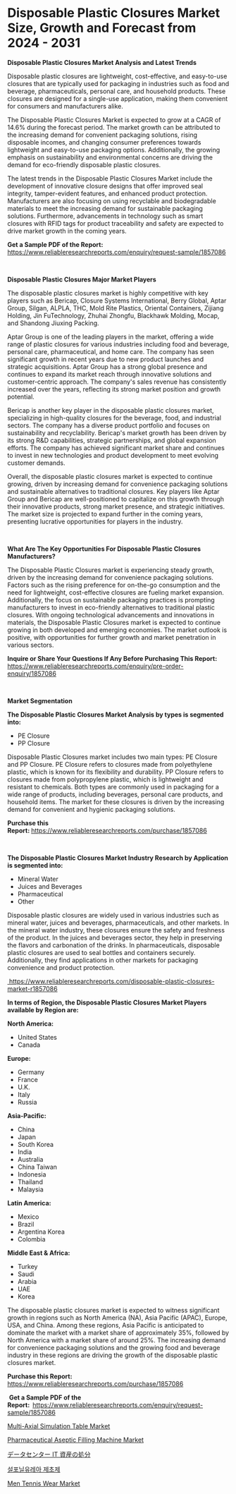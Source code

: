 <p><h1>Disposable Plastic Closures Market Size, Growth and Forecast from 2024 - 2031</h1></p><p><strong>Disposable Plastic Closures Market Analysis and Latest Trends</strong></p>
<p><p>Disposable plastic closures are lightweight, cost-effective, and easy-to-use closures that are typically used for packaging in industries such as food and beverage, pharmaceuticals, personal care, and household products. These closures are designed for a single-use application, making them convenient for consumers and manufacturers alike.</p><p>The Disposable Plastic Closures Market is expected to grow at a CAGR of 14.6% during the forecast period. The market growth can be attributed to the increasing demand for convenient packaging solutions, rising disposable incomes, and changing consumer preferences towards lightweight and easy-to-use packaging options. Additionally, the growing emphasis on sustainability and environmental concerns are driving the demand for eco-friendly disposable plastic closures.</p><p>The latest trends in the Disposable Plastic Closures Market include the development of innovative closure designs that offer improved seal integrity, tamper-evident features, and enhanced product protection. Manufacturers are also focusing on using recyclable and biodegradable materials to meet the increasing demand for sustainable packaging solutions. Furthermore, advancements in technology such as smart closures with RFID tags for product traceability and safety are expected to drive market growth in the coming years.</p></p>
<p><strong>Get a Sample PDF of the Report:&nbsp;</strong> <a href="https://www.reliableresearchreports.com/enquiry/request-sample/1857086">https://www.reliableresearchreports.com/enquiry/request-sample/1857086</a></p>
<p>&nbsp;</p>
<p><strong>Disposable Plastic Closures Major Market Players</strong></p>
<p><p>The disposable plastic closures market is highly competitive with key players such as Bericap, Closure Systems International, Berry Global, Aptar Group, Silgan, ALPLA, THC, Mold Rite Plastics, Oriental Containers, Zijiang Holding, Jin FuTechnology, Zhuhai Zhongfu, Blackhawk Molding, Mocap, and Shandong Jiuxing Packing.</p><p>Aptar Group is one of the leading players in the market, offering a wide range of plastic closures for various industries including food and beverage, personal care, pharmaceutical, and home care. The company has seen significant growth in recent years due to new product launches and strategic acquisitions. Aptar Group has a strong global presence and continues to expand its market reach through innovative solutions and customer-centric approach. The company's sales revenue has consistently increased over the years, reflecting its strong market position and growth potential.</p><p>Bericap is another key player in the disposable plastic closures market, specializing in high-quality closures for the beverage, food, and industrial sectors. The company has a diverse product portfolio and focuses on sustainability and recyclability. Bericap's market growth has been driven by its strong R&D capabilities, strategic partnerships, and global expansion efforts. The company has achieved significant market share and continues to invest in new technologies and product development to meet evolving customer demands.</p><p>Overall, the disposable plastic closures market is expected to continue growing, driven by increasing demand for convenience packaging solutions and sustainable alternatives to traditional closures. Key players like Aptar Group and Bericap are well-positioned to capitalize on this growth through their innovative products, strong market presence, and strategic initiatives. The market size is projected to expand further in the coming years, presenting lucrative opportunities for players in the industry.</p></p>
<p>&nbsp;</p>
<p><strong>What Are The Key Opportunities For Disposable Plastic Closures Manufacturers?</strong></p>
<p><p>The Disposable Plastic Closures market is experiencing steady growth, driven by the increasing demand for convenience packaging solutions. Factors such as the rising preference for on-the-go consumption and the need for lightweight, cost-effective closures are fueling market expansion. Additionally, the focus on sustainable packaging practices is prompting manufacturers to invest in eco-friendly alternatives to traditional plastic closures. With ongoing technological advancements and innovations in materials, the Disposable Plastic Closures market is expected to continue growing in both developed and emerging economies. The market outlook is positive, with opportunities for further growth and market penetration in various sectors.</p></p>
<p><strong>Inquire or Share Your Questions If Any Before Purchasing This Report:</strong> <a href="https://www.reliableresearchreports.com/enquiry/pre-order-enquiry/1857086">https://www.reliableresearchreports.com/enquiry/pre-order-enquiry/1857086</a></p>
<p>&nbsp;</p>
<p><strong>Market Segmentation</strong></p>
<p><strong>The Disposable Plastic Closures Market Analysis by types is segmented into:</strong></p>
<p><ul><li>PE Closure</li><li>PP Closure</li></ul></p>
<p><p>Disposable Plastic Closures market includes two main types: PE Closure and PP Closure. PE Closure refers to closures made from polyethylene plastic, which is known for its flexibility and durability. PP Closure refers to closures made from polypropylene plastic, which is lightweight and resistant to chemicals. Both types are commonly used in packaging for a wide range of products, including beverages, personal care products, and household items. The market for these closures is driven by the increasing demand for convenient and hygienic packaging solutions.</p></p>
<p><strong>Purchase this Report:&nbsp;</strong><a href="https://www.reliableresearchreports.com/purchase/1857086">https://www.reliableresearchreports.com/purchase/1857086</a></p>
<p>&nbsp;</p>
<p><strong>The Disposable Plastic Closures Market Industry Research by Application is segmented into:</strong></p>
<p><ul><li>Mineral Water</li><li>Juices and Beverages</li><li>Pharmaceutical</li><li>Other</li></ul></p>
<p><p>Disposable plastic closures are widely used in various industries such as mineral water, juices and beverages, pharmaceuticals, and other markets. In the mineral water industry, these closures ensure the safety and freshness of the product. In the juices and beverages sector, they help in preserving the flavors and carbonation of the drinks. In pharmaceuticals, disposable plastic closures are used to seal bottles and containers securely. Additionally, they find applications in other markets for packaging convenience and product protection.</p></p>
<p><a href="https://www.reliableresearchreports.com/disposable-plastic-closures-market-r1857086">&nbsp;https://www.reliableresearchreports.com/disposable-plastic-closures-market-r1857086</a></p>
<p><strong>In terms of Region, the Disposable Plastic Closures Market Players available by Region are:</strong></p>
<p>
    <p> <strong> North America: </strong>
        <ul>
            <li>United States</li>
            <li>Canada</li>
        </ul>
        </p> 
    <p> <strong> Europe: </strong>
        <ul>
            <li>Germany</li>
            <li>France</li>
            <li>U.K.</li>
            <li>Italy</li>
            <li>Russia</li>
        </ul>
        </p> 
    <p> <strong> Asia-Pacific: </strong>
        <ul>
            <li>China</li>
            <li>Japan</li>
            <li>South Korea</li>
            <li>India</li>
            <li>Australia</li>
            <li>China Taiwan</li>
            <li>Indonesia</li>
            <li>Thailand</li>
            <li>Malaysia</li>
        </ul>
        </p> 
    <p> <strong> Latin America: </strong>
        <ul>
            <li>Mexico</li>
            <li>Brazil</li>
            <li>Argentina Korea</li>
            <li>Colombia</li>
        </ul>
        </p> 
    <p> <strong> Middle East & Africa: </strong>
        <ul>
            <li>Turkey</li>
            <li>Saudi</li>
            <li>Arabia</li>
            <li>UAE</li>
            <li>Korea</li>
        </ul>
    </p>
    </p>
<p><p>The disposable plastic closures market is expected to witness significant growth in regions such as North America (NA), Asia Pacific (APAC), Europe, USA, and China. Among these regions, Asia Pacific is anticipated to dominate the market with a market share of approximately 35%, followed by North America with a market share of around 25%. The increasing demand for convenience packaging solutions and the growing food and beverage industry in these regions are driving the growth of the disposable plastic closures market.</p></p>
<p><strong>Purchase this Report: </strong><a href="https://www.reliableresearchreports.com/purchase/1857086">https://www.reliableresearchreports.com/purchase/1857086</a></p>
<p>&nbsp;<strong>Get a Sample PDF of the Report:&nbsp;&nbsp;</strong><a href="https://www.reliableresearchreports.com/enquiry/request-sample/1857086">https://www.reliableresearchreports.com/enquiry/request-sample/1857086</a></p>
<p><strong></strong></p>
<p><p><a href="https://www.linkedin.com/pulse/multi-axial-simulation-table-market-insight-trends-growth-adwye">Multi-Axial Simulation Table Market</a></p><p><a href="https://www.linkedin.com/pulse/pharmaceutical-aseptic-filling-machine-market-insights-cagr-lesie?trackingId=xthlxMguOgzSbZsbUukkFQ%3D%3D">Pharmaceutical Aseptic Filling Machine Market</a></p><p><a href="https://github.com/Fatimaklein1/Market-Research-Report-List-1/blob/main/802588165395.md">データセンター IT 資産の処分</a></p><p><a href="https://github.com/Howaoole34545/Market-Research-Report-List-1/blob/main/374483864013.md">설포닐유레아 제초제</a></p><p><a href="https://issuu.com/reportprime-2/docs/men-tennis-wear-market-size-2030.pptx">Men Tennis Wear Market</a></p></p>